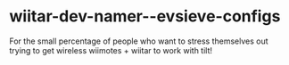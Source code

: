 # wiitar-dev-namer--evsieve-configs
For the small percentage of people who want to stress themselves out trying to get wireless wiimotes + wiitar to work with tilt!
